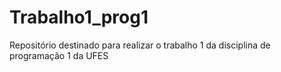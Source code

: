 # Trabalho1_prog1
Repositório destinado para realizar o trabalho 1 da disciplina de programação 1 da UFES
